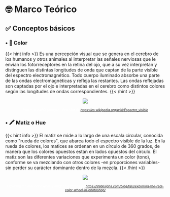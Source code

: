 # 🤓 Marco Teórico 

## ✅ Conceptos básicos 

### • 🎨 Color 
{{< hint info >}}
Es una percepción visual que se genera en el cerebro de los humanos y otros animales al interpretar las señales nerviosas que le envían los fotorreceptores en la retina del ojo, que a su vez interpretan y distinguen las distintas longitudes de onda que captan de la parte visible del espectro electromagnético. Todo cuerpo iluminado absorbe una parte de las ondas electromagnéticas y refleja las restantes. Las ondas reflejadas son captadas por el ojo e interpretadas en el cerebro como distintos colores según las longitudes de ondas correspondientes. 
{{< /hint >}}
<div align="center">
<img src="/showcase/sketches/basics/color.png">

<font size="1" color="white"><i>Espectro visible [Imagen]. Extraída de https://es.wikipedia.org/wiki/Espectro_visible </i></font>
</div>

### • 🖍️ Matiz o Hue 
{{< hint info >}}
El matiz se mide a lo largo de una escala circular, conocida como "rueda de colores", que abarca todo el espectro visible de la luz. En la rueda de colores, los matices se ordenan en un círculo de 360 grados, de manera que los colores opuestos están en lados opuestos del círculo. El matiz son las diferentes variaciones que experimenta un color (tono), conforme se va mezclando con otros colores -en proporciones variables- sin perder su carácter dominante dentro de la mezcla.
{{< /hint >}}
<div align="center">
<img src="/showcase/sketches/basics/matiz.png">

<font size="1" color="white"><i>Exploring the real color wheel [Imagen]. Extraída de https://99designs.com/blog/tips/exploring-the-real-color-wheel-in-photoshop/ </i></font>
</div>